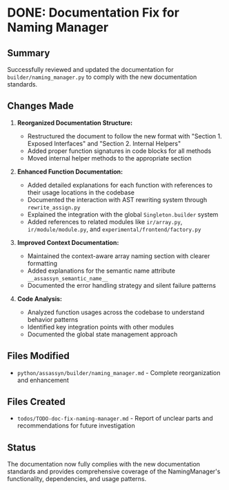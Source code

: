 # DONE: Documentation Fix for Naming Manager

## Summary

Successfully reviewed and updated the documentation for `builder/naming_manager.py` to comply with the new documentation standards.

## Changes Made

1. **Reorganized Documentation Structure:**
   - Restructured the document to follow the new format with "Section 1. Exposed Interfaces" and "Section 2. Internal Helpers"
   - Added proper function signatures in code blocks for all methods
   - Moved internal helper methods to the appropriate section

2. **Enhanced Function Documentation:**
   - Added detailed explanations for each function with references to their usage locations in the codebase
   - Documented the interaction with AST rewriting system through `rewrite_assign.py`
   - Explained the integration with the global `Singleton.builder` system
   - Added references to related modules like `ir/array.py`, `ir/module/module.py`, and `experimental/frontend/factory.py`

3. **Improved Context Documentation:**
   - Maintained the context-aware array naming section with clearer formatting
   - Added explanations for the semantic name attribute `__assassyn_semantic_name__`
   - Documented the error handling strategy and silent failure patterns

4. **Code Analysis:**
   - Analyzed function usages across the codebase to understand behavior patterns
   - Identified key integration points with other modules
   - Documented the global state management approach

## Files Modified

- `python/assassyn/builder/naming_manager.md` - Complete reorganization and enhancement

## Files Created

- `todos/TODO-doc-fix-naming-manager.md` - Report of unclear parts and recommendations for future investigation

## Status

The documentation now fully complies with the new documentation standards and provides comprehensive coverage of the NamingManager's functionality, dependencies, and usage patterns.
